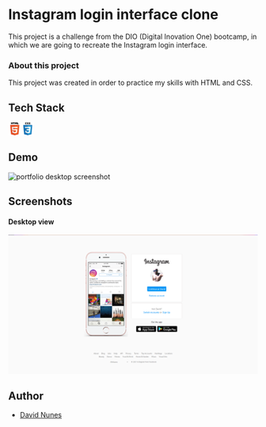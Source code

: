 # Instagram login interface clone

This project is a challenge from the DIO (Digital Inovation One) bootcamp, in which we are going to recreate the Instagram login interface.

### About this project

This project was created in order to practice my skills with HTML and CSS.


## Tech Stack

<img alt="HTML5" width="26px" src="https://raw.githubusercontent.com/github/explore/80688e429a7d4ef2fca1e82350fe8e3517d3494d/topics/html/html.png" /><img alt="CSS3" width="26px" src="https://raw.githubusercontent.com/github/explore/80688e429a7d4ef2fca1e82350fe8e3517d3494d/topics/css/css.png" />

  
## Demo

![portfolio desktop screenshot](img/instagram_clone.gif)
  
## Screenshots

#### Desktop view

![portfolio desktop screenshot](img/desktop.png)
  
## Author

- [David Nunes](https://www.github.com/Dnuns)
